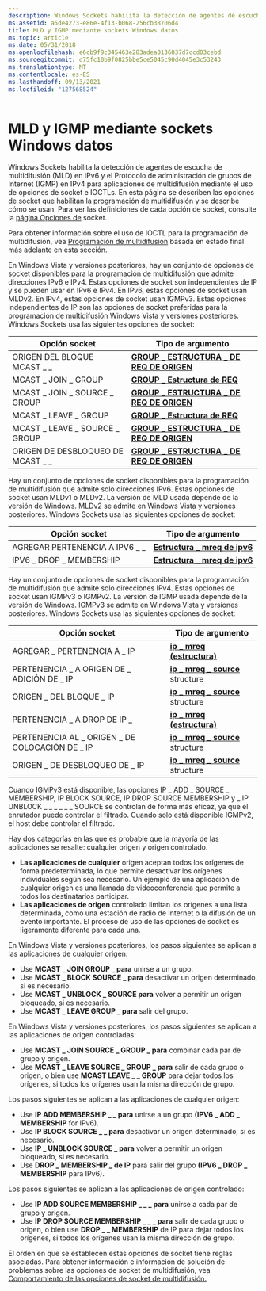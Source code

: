 ```yaml
---
description: Windows Sockets habilita la detección de agentes de escucha de multidifusión (MLD) en IPv6 y el Protocolo de administración de grupos de Internet (IGMP) en IPv4 para aplicaciones de multidifusión mediante el uso de opciones de socket e IOCTLs.
ms.assetid: a5de4273-e86e-4f13-b068-256cb38706d4
title: MLD y IGMP mediante sockets Windows datos
ms.topic: article
ms.date: 05/31/2018
ms.openlocfilehash: e6cb9f9c345463e283adea0136037d7ccd03cebd
ms.sourcegitcommit: d75fc10b9f0825bbe5ce5045c90d4045e3c53243
ms.translationtype: MT
ms.contentlocale: es-ES
ms.lasthandoff: 09/13/2021
ms.locfileid: "127568524"
---
```

# <a name="mld-and-igmp-using-windows-sockets"></a>MLD y IGMP mediante sockets Windows datos

Windows Sockets habilita la detección de agentes de escucha de multidifusión (MLD) en IPv6 y el Protocolo de administración de grupos de Internet (IGMP) en IPv4 para aplicaciones de multidifusión mediante el uso de opciones de socket e IOCTLs. En esta página se describen las opciones de socket que habilitan la programación de multidifusión y se describe cómo se usan. Para ver las definiciones de cada opción de socket, consulte la [página Opciones de](socket-options.md) socket.

Para obtener información sobre el uso de IOCTL para la programación de multidifusión, vea [Programación de multidifusión](final-state-based-multicast-programming.md) basada en estado final más adelante en esta sección.

En Windows Vista y versiones posteriores, hay un conjunto de opciones de socket disponibles para la programación de multidifusión que admite direcciones IPv6 e IPv4. Estas opciones de socket son independientes de IP y se pueden usar en IPv6 e IPv4. En IPv6, estas opciones de socket usan MLDv2. En IPv4, estas opciones de socket usan IGMPv3. Estas opciones independientes de IP son las opciones de socket preferidas para la programación de multidifusión Windows Vista y versiones posteriores. Windows Sockets usa las siguientes opciones de socket: 

| Opción socket               | Tipo de argumento                                            |
|-----------------------------|----------------------------------------------------------|
| ORIGEN DEL BLOQUE MCAST \_ \_        | [**GROUP \_ ESTRUCTURA \_ DE REQ DE ORIGEN**](/windows/desktop/api/Ws2ipdef/ns-ws2ipdef-group_source_req) |
| MCAST \_ JOIN \_ GROUP          | [**GROUP \_ Estructura de REQ**](/windows/desktop/api/Ws2ipdef/ns-ws2ipdef-group_req)                |
| MCAST \_ JOIN \_ SOURCE \_ GROUP  | [**GROUP \_ ESTRUCTURA \_ DE REQ DE ORIGEN**](/windows/desktop/api/Ws2ipdef/ns-ws2ipdef-group_source_req) |
| MCAST \_ LEAVE \_ GROUP         | [**GROUP \_ Estructura de REQ**](/windows/desktop/api/Ws2ipdef/ns-ws2ipdef-group_req)                |
| MCAST \_ LEAVE \_ SOURCE \_ GROUP | [**GROUP \_ ESTRUCTURA \_ DE REQ DE ORIGEN**](/windows/desktop/api/Ws2ipdef/ns-ws2ipdef-group_source_req) |
| ORIGEN DE DESBLOQUEO DE MCAST \_ \_      | [**GROUP \_ ESTRUCTURA \_ DE REQ DE ORIGEN**](/windows/desktop/api/Ws2ipdef/ns-ws2ipdef-group_source_req) |



 

Hay un conjunto de opciones de socket disponibles para la programación de multidifusión que admite solo direcciones IPv6. Estas opciones de socket usan MLDv1 o MLDv2. La versión de MLD usada depende de la versión de Windows. MLDv2 se admite en Windows Vista y versiones posteriores. Windows Sockets usa las siguientes opciones de socket: 

| Opción socket          | Tipo de argumento                             |
|------------------------|-------------------------------------------|
| AGREGAR PERTENENCIA A IPV6 \_ \_  | [**Estructura \_ mreq de ipv6**](/windows/desktop/api/Ws2ipdef/ns-ws2ipdef-ipv6_mreq) |
| IPV6 \_ DROP \_ MEMBERSHIP | [**Estructura \_ mreq de ipv6**](/windows/desktop/api/Ws2ipdef/ns-ws2ipdef-ipv6_mreq) |



 

Hay un conjunto de opciones de socket disponibles para la programación de multidifusión que admite solo direcciones IPv4. Estas opciones de socket usan IGMPv3 o IGMPv2. La versión de IGMP usada depende de la versión de Windows. IGMPv3 se admite en Windows Vista y versiones posteriores. Windows Sockets usa las siguientes opciones de socket:

| Opción socket                | Tipo de argumento                                        |
|------------------------------|------------------------------------------------------|
| AGREGAR \_ PERTENENCIA A \_ IP          | [**ip \_ mreq (estructura)**](/windows/desktop/api/Ws2ipdef/ns-ws2ipdef-ip_mreq)                |
| PERTENENCIA \_ A ORIGEN DE \_ ADICIÓN DE \_ IP  | [**ip \_ mreq \_ source**](/windows/desktop/api/Ws2ipdef/ns-ws2ipdef-ip_mreq_source) structure |
| ORIGEN \_ DEL BLOQUE \_ IP            | [**ip \_ mreq \_ source**](/windows/desktop/api/Ws2ipdef/ns-ws2ipdef-ip_mreq_source) structure |
| PERTENENCIA \_ A DROP DE IP \_         | [**ip \_ mreq (estructura)**](/windows/desktop/api/Ws2ipdef/ns-ws2ipdef-ip_mreq)                |
| PERTENENCIA AL \_ ORIGEN \_ DE COLOCACIÓN DE \_ IP | [**ip \_ mreq \_ source**](/windows/desktop/api/Ws2ipdef/ns-ws2ipdef-ip_mreq_source) structure |
| ORIGEN \_ DE DESBLOQUEO DE \_ IP          | [**ip \_ mreq \_ source**](/windows/desktop/api/Ws2ipdef/ns-ws2ipdef-ip_mreq_source) structure |



 

Cuando IGMPv3 está disponible, las opciones IP \_ ADD \_ SOURCE \_ MEMBERSHIP, IP BLOCK SOURCE, IP DROP SOURCE MEMBERSHIP y \_ IP UNBLOCK \_ \_ \_ \_ \_ \_ SOURCE se controlan de forma más eficaz, ya que el enrutador puede controlar el filtrado. Cuando solo está disponible IGMPv2, el host debe controlar el filtrado.

Hay dos categorías en las que es probable que la mayoría de las aplicaciones se resalte: cualquier origen y origen controlado.

-   **Las aplicaciones de cualquier** origen aceptan todos los orígenes de forma predeterminada, lo que permite desactivar los orígenes individuales según sea necesario. Un ejemplo de una aplicación de cualquier origen es una llamada de videoconferencia que permite a todos los destinatarios participar.
-   **Las aplicaciones de origen** controlado limitan los orígenes a una lista determinada, como una estación de radio de Internet o la difusión de un evento importante. El proceso de uso de las opciones de socket es ligeramente diferente para cada una.

En Windows Vista y versiones posteriores, los pasos siguientes se aplican a las aplicaciones de cualquier origen:

- Use **MCAST \_ JOIN GROUP \_ para** unirse a un grupo.  
- Use **MCAST \_ BLOCK SOURCE \_ para** desactivar un origen determinado, si es necesario.  
- Use **MCAST \_ UNBLOCK \_ SOURCE para** volver a permitir un origen bloqueado, si es necesario.  
- Use **MCAST \_ LEAVE GROUP \_ para** salir del grupo.  

En Windows Vista y versiones posteriores, los pasos siguientes se aplican a las aplicaciones de origen controladas:

- Use **MCAST \_ JOIN SOURCE \_ GROUP \_ para** combinar cada par de grupo y origen.  
- Use **MCAST \_ LEAVE SOURCE \_ GROUP \_ para** salir de cada grupo o origen, o bien use **MCAST LEAVE \_ \_ GROUP** para dejar todos los orígenes, si todos los orígenes usan la misma dirección de grupo.  

Los pasos siguientes se aplican a las aplicaciones de cualquier origen:

- Use **IP ADD MEMBERSHIP \_ \_ para** unirse a un grupo **(IPV6 \_ ADD \_ MEMBERSHIP** for IPv6).  
- Use **IP BLOCK SOURCE \_ \_ para** desactivar un origen determinado, si es necesario.  
- Use **IP \_ UNBLOCK SOURCE \_ para** volver a permitir un origen bloqueado, si es necesario.  
- Use **DROP \_ MEMBERSHIP \_ de IP** para salir del grupo **(IPV6 \_ DROP \_ MEMBERSHIP** para IPv6).  

Los pasos siguientes se aplican a las aplicaciones de origen controlado:

- Use **IP ADD SOURCE MEMBERSHIP \_ \_ \_ para** unirse a cada par de grupo y origen.  
- Use **IP DROP SOURCE MEMBERSHIP \_ \_ \_ para** salir de cada grupo o origen, o bien use **DROP \_ \_ MEMBERSHIP** de IP para dejar todos los orígenes, si todos los orígenes usan la misma dirección de grupo.  

El orden en que se establecen estas opciones de socket tiene reglas asociadas. Para obtener información e información de solución de problemas sobre las opciones de socket de multidifusión, vea [Comportamiento de las opciones de socket de multidifusión.](multicast-socket-option-behavior.md)
